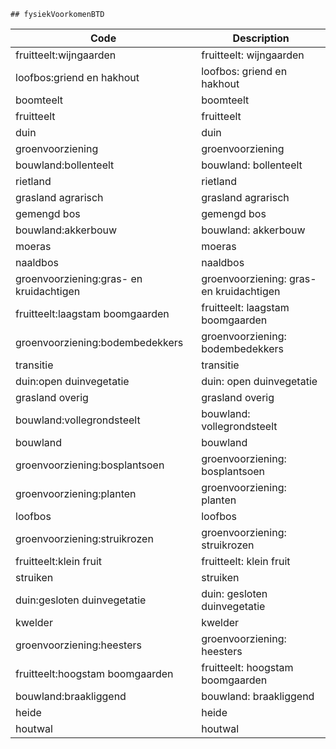 	## fysiekVoorkomenBTD			
				
|	Code	|	Description	|
|	---	|	---	|
|	fruitteelt:wijngaarden	|	fruitteelt: wijngaarden	|
|	loofbos:griend en hakhout	|	loofbos: griend en hakhout	|
|	boomteelt	|	boomteelt	|
|	fruitteelt	|	fruitteelt	|
|	duin	|	duin	|
|	groenvoorziening	|	groenvoorziening	|
|	bouwland:bollenteelt	|	bouwland: bollenteelt	|
|	rietland	|	rietland	|
|	grasland agrarisch	|	grasland agrarisch	|
|	gemengd bos	|	gemengd bos	|
|	bouwland:akkerbouw	|	bouwland: akkerbouw	|
|	moeras	|	moeras	|
|	naaldbos	|	naaldbos	|
|	groenvoorziening:gras- en kruidachtigen	|	groenvoorziening: gras- en kruidachtigen	|
|	fruitteelt:laagstam boomgaarden	|	fruitteelt: laagstam boomgaarden	|
|	groenvoorziening:bodembedekkers	|	groenvoorziening: bodembedekkers	|
|	transitie	|	transitie	|
|	duin:open duinvegetatie	|	duin: open duinvegetatie	|
|	grasland overig	|	grasland overig	|
|	bouwland:vollegrondsteelt	|	bouwland: vollegrondsteelt	|
|	bouwland	|	bouwland	|
|	groenvoorziening:bosplantsoen	|	groenvoorziening: bosplantsoen	|
|	groenvoorziening:planten	|	groenvoorziening: planten	|
|	loofbos	|	loofbos	|
|	groenvoorziening:struikrozen	|	groenvoorziening: struikrozen	|
|	fruitteelt:klein fruit	|	fruitteelt: klein fruit	|
|	struiken	|	struiken	|
|	duin:gesloten duinvegetatie	|	duin: gesloten duinvegetatie	|
|	kwelder	|	kwelder	|
|	groenvoorziening:heesters	|	groenvoorziening: heesters	|
|	fruitteelt:hoogstam boomgaarden	|	fruitteelt: hoogstam boomgaarden	|
|	bouwland:braakliggend	|	bouwland: braakliggend	|
|	heide	|	heide	|
|	houtwal	|	houtwal	|
